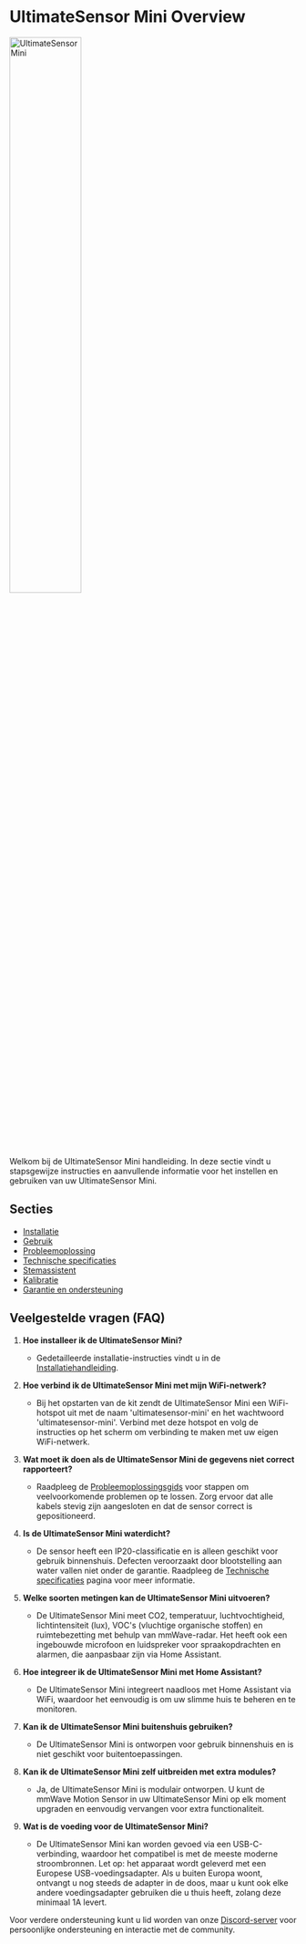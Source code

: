 # UltimateSensor Mini Overview

<img src="/images/ultimatesensor-mini/ultimatesensor-mini-inaction-shop.png" alt="UltimateSensor Mini" style="width: 50%;">


Welkom bij de UltimateSensor Mini handleiding. In deze sectie vindt u stapsgewijze instructies en aanvullende informatie voor het instellen en gebruiken van uw UltimateSensor Mini.

## Secties

- [Installatie](installation)
- [Gebruik](usage)
- [Probleemoplossing](troubleshooting)
- [Technische specificaties](technical-specifications)
- [Stemassistent](voice-assistant)
- [Kalibratie](calibration)
- [Garantie en ondersteuning](warranty-and-support)

## Veelgestelde vragen (FAQ)

1. **Hoe installeer ik de UltimateSensor Mini?**
   - Gedetailleerde installatie-instructies vindt u in de [Installatiehandleiding](installation).

2. **Hoe verbind ik de UltimateSensor Mini met mijn WiFi-netwerk?**
   - Bij het opstarten van de kit zendt de UltimateSensor Mini een WiFi-hotspot uit met de naam 'ultimatesensor-mini' en het wachtwoord 'ultimatesensor-mini'. Verbind met deze hotspot en volg de instructies op het scherm om verbinding te maken met uw eigen WiFi-netwerk.

3. **Wat moet ik doen als de UltimateSensor Mini de gegevens niet correct rapporteert?**
   - Raadpleeg de [Probleemoplossingsgids](troubleshooting) voor stappen om veelvoorkomende problemen op te lossen. Zorg ervoor dat alle kabels stevig zijn aangesloten en dat de sensor correct is gepositioneerd.

4. **Is de UltimateSensor Mini waterdicht?**
   - De sensor heeft een IP20-classificatie en is alleen geschikt voor gebruik binnenshuis. Defecten veroorzaakt door blootstelling aan water vallen niet onder de garantie. Raadpleeg de [Technische specificaties](technical-specifications) pagina voor meer informatie.

5. **Welke soorten metingen kan de UltimateSensor Mini uitvoeren?**
   - De UltimateSensor Mini meet CO2, temperatuur, luchtvochtigheid, lichtintensiteit (lux), VOC's (vluchtige organische stoffen) en ruimtebezetting met behulp van mmWave-radar. Het heeft ook een ingebouwde microfoon en luidspreker voor spraakopdrachten en alarmen, die aanpasbaar zijn via Home Assistant.

6. **Hoe integreer ik de UltimateSensor Mini met Home Assistant?**
   - De UltimateSensor Mini integreert naadloos met Home Assistant via WiFi, waardoor het eenvoudig is om uw slimme huis te beheren en te monitoren.

7. **Kan ik de UltimateSensor Mini buitenshuis gebruiken?**
   - De UltimateSensor Mini is ontworpen voor gebruik binnenshuis en is niet geschikt voor buitentoepassingen.

8. **Kan ik de UltimateSensor Mini zelf uitbreiden met extra modules?**
   - Ja, de UltimateSensor Mini is modulair ontworpen. U kunt de mmWave Motion Sensor in uw UltimateSensor Mini op elk moment upgraden en eenvoudig vervangen voor extra functionaliteit.

9. **Wat is de voeding voor de UltimateSensor Mini?**
   - De UltimateSensor Mini kan worden gevoed via een USB-C-verbinding, waardoor het compatibel is met de meeste moderne stroombronnen. Let op: het apparaat wordt geleverd met een Europese USB-voedingsadapter. Als u buiten Europa woont, ontvangt u nog steeds de adapter in de doos, maar u kunt ook elke andere voedingsadapter gebruiken die u thuis heeft, zolang deze minimaal 1A levert.


Voor verdere ondersteuning kunt u lid worden van onze [Discord-server](https://smarthomeshop.io/discord) voor persoonlijke ondersteuning en interactie met de community.